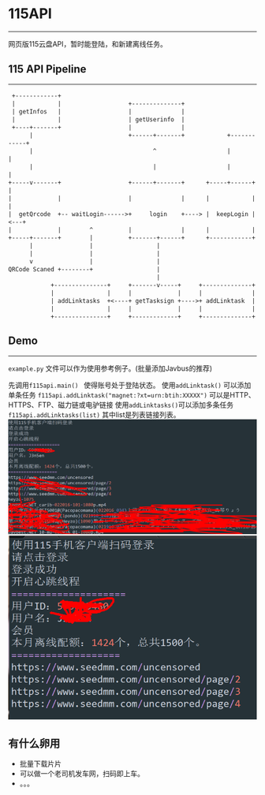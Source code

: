 # 115API

---

网页版115云盘API，暂时能登陆，和新建离线任务。



## 115 API Pipeline

---

```
 +------------+
 |            |                   +--------------+
 | getInfos   |                   |              |
 |            |                   | getUserinfo  |
 +----+-------+                   |              |
      |                           +------+-------+            +------------+
      |                                  ^                    |            |
      |                                  |                    |            |
+-----v-------+                   +------+-------+      +-----+------+     |
|             |                   |              |      |            |     |
|  getQrcode  +-- waitLogin------>+     login    +----> |  keepLogin | <---+
|             |        ^          |              |      |            |
+-----+-------+        |          +-------+------+      +------------+
      |                |                  |
      |                |                  |
      v                |                  |
QRCode Scaned +--------+                  |
                                          |
            +---------------+     +-------v-----+     +--------------+
            |               |     |             |     |              |
            | addLinktasks  +<----+ getTasksign +---->+ addLinktask  |
            |               |     |             |     |              |
            +---------------+     +-------------+     +--------------+
```

## Demo

---

`example.py` 文件可以作为使用参考例子。(批量添加Javbus的推荐)

先调用`f115api.main() ` 使得账号处于登陆状态。
使用`addLinktask()` 可以添加单条任务
    `f115api.addLinktask("magnet:?xt=urn:btih:XXXXX")`
    可以是HTTP、HTTPS、FTP、磁力链或电驴链接
使用`addLinktasks()`可以添加多条任务
    `f115api.addLinktasks(list)`
    其中list是列表链接列表。
![2](screenshot/2.png)
![1](screenshot/1.png)

## 有什么卵用
-   批量下载片片
-   可以做一个老司机发车网，扫码即上车。
-    。。。 


